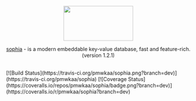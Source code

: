 
<p align="center">
	<a href="http://sphia.org"><img src="http://sphia.org/logo.png" width="190px" height="95px" /></a>
</p>
<p align="center">
	<a href="http://sphia.org">sophia</a> - is a modern embeddable key-value database, fast and feature-rich.
	<br>
	(version 1.2.1)<br>
</p>
<br>
[![Build Status](https://travis-ci.org/pmwkaa/sophia.png?branch=dev)](https://travis-ci.org/pmwkaa/sophia)
[![Coverage Status](https://coveralls.io/repos/pmwkaa/sophia/badge.png?branch=dev)](https://coveralls.io/r/pmwkaa/sophia?branch=dev)

